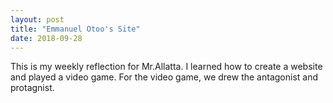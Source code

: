 ```yaml
---
layout: post
title: "Emmanuel Otoo's Site"
date: 2018-09-28
---
```

This is my weekly reflection for Mr.Allatta. I learned how to create a website and played a video game. For the video game, we drew the antagonist and protagnist.
